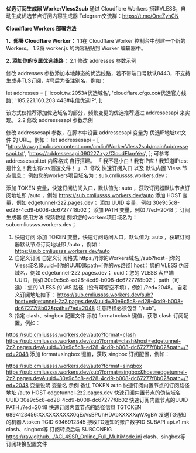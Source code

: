**优选订阅生成器 WorkerVless2sub**
通过 Cloudflare Workers 搭建VLESS，自动生成优选节点订阅内容生成器
Telegram交流群：https://t.me/OneZyhCN

**Cloudflare Workers 部署方法**

**1、部署 Cloudflare Worker：**
1.1在 Cloudflare Worker 控制台中创建一个新的 Workers。
1.2将 worker.js 的内容粘贴到 Worker 编辑器中。

**2. 添加你的专属优选线路：**
2.1 修改 addresses 参数示例

修改 addresses 参数添加本地静态的优选线路，若不带端口号默认8443，不支持生成非TLS订阅，#号后为备注别名，例如：

let addresses = [
	'icook.tw:2053#优选域名',
	'cloudflare.cfgo.cc#优选官方线路',
	'185.221.160.203:443#电信优选IP',
];

该方式仅推荐添加优选域名的部分，频繁变更的优选推荐通过 addressesapi 来实现。
2.2 修改 addressesapi 参数示例

修改 addressesapi 参数，在脚本中设置 addressesapi 变量为 优选IP地址txt文件 的 URL。例如：
let addressesapi = [
	'https://raw.githubusercontent.com/cmliu/WorkerVless2sub/main/addressesapi.txt',
	'https://addressesapi.090227.xyz/CloudFlareYes',
];
可参考 addressesapi.txt 内容格式 自行搭建。
「 我不是小白！我有IP库！我知道IPtest是什么！我也有csv测速文件！ 」
3. 修改 快速订阅入口 以及 默认内置 Vless 节点信息：
例如您的workers项目域名为：sub.cmliussss.workers.dev；

添加 TOKEN 变量，快速订阅访问入口，默认值为: auto ，获取订阅器默认节点订阅地址即 /auto ，例如 https://sub.cmliussss.workers.dev/auto
添加 HOST 变量，例如 edgetunnel-2z2.pages.dev；
添加 UUID 变量，例如 30e9c5c8-ed28-4cd9-b008-dc67277f8b02；
添加 PATH 变量，例如 /?ed=2048；
订阅生成器 使用方法 视频教程
例如您的workers项目域名为：sub.cmliussss.workers.dev；

1. 快速订阅
添加 TOKEN 变量，快速订阅访问入口，默认值为: auto ，获取订阅器默认节点订阅地址即 /auto ，例如：
https://sub.cmliussss.workers.dev/auto
2. 自定义订阅
自定义订阅格式 https://[你的Workers域名]/sub?host=[你的Vless域名]&uuid=[你的UUID]&path=[你的ws路径]
host：您的 VLESS 伪装域名，例如 edgetunnel-2z2.pages.dev；
uuid：您的 VLESS 客户端 UUID，例如 30e9c5c8-ed28-4cd9-b008-dc67277f8b02；
path（可选）：您的 VLESS 的 WS 路径（没有可留空不填），例如 /?ed=2048。
自定义订阅地址如下：
https://sub.cmliussss.workers.dev/sub?host=edgetunnel-2z2.pages.dev&uuid=30e9c5c8-ed28-4cd9-b008-dc67277f8b02&path=/?ed=2048
注意路径必须包含 "/sub"。
3. 指定 clash、singbox 配置文件
添加 format=clash 键值，获取 clash 订阅配置，例如：

https://sub.cmliussss.workers.dev/auto?format=clash
https://sub.cmliussss.workers.dev/sub?format=clash&host=edgetunnel-2z2.pages.dev&uuid=30e9c5c8-ed28-4cd9-b008-dc67277f8b02&path=/?ed=2048
添加 format=singbox 键值，获取 singbox 订阅配置，例如：

https://sub.cmliussss.workers.dev/auto?format=singbox
https://sub.cmliussss.workers.dev/sub?format=singbox&host=edgetunnel-2z2.pages.dev&uuid=30e9c5c8-ed28-4cd9-b008-dc67277f8b02&path=/?ed=2048
变量说明
变量名	示例	备注
TOKEN	auto	快速订阅内置节点的订阅路径地址 /auto
HOST	edgetunnel-2z2.pages.dev	快速订阅内置节点的伪装域名
UUID	30e9c5c8-ed28-4cd9-b008-dc67277f8b02	快速订阅内置节点的UUID
PATH	/?ed=2048	快速订阅内置节点的路径信息
TGTOKEN	6894123456:XXXXXXXXXX0qExVsBPUhHDAbXXXXXqWXgBA	发送TG通知的机器人token
TGID	6946912345	接收TG通知的账户数字ID
SUBAPI	api.v1.mk	clash、singbox等 订阅转换后端
SUBCONFIG	https://raw.github.../ACL4SSR_Online_Full_MultiMode.ini	clash、singbox等 订阅转换配置文件
